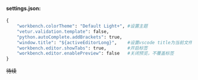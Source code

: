 <!--
author: hack0072008
head: http://www.etcunion.com/static/logo1_128x128.jpg
date: 2019-05-09
title: vsCode使用 
tags: vscode python
images: http://www.etcunion.com/static/logo1_128x128.jpg
category: python vscode
status: publish
summary: vsCode使用
-->


#### settings.json:
```python
{
    "workbench.colorTheme": "Default Light+", #设置主题
    "vetur.validation.template": false,
    "python.autoComplete.addBrackets": true,
    "window.title": "${activeEditorLong}",    #设置vscode title为当前文件的完整路径
    "workbench.editor.showTabs": true,        #开启标签
    "workbench.editor.enablePreview": false   #关闭预览，不覆盖标签
}
```


~~待续~~
